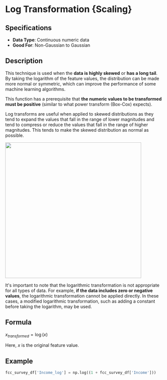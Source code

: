 # Log Transformation {Scaling}

## Specifications

- **Data Type**: Continuous numeric data
- **Good For**: Non-Gaussian to Gaussian

## Description

This technique is used when the **data is highly skewed** or **has a long tail**.
By taking the logarithm of the feature values, the distribution can be made more normal or symmetric, which can improve the performance of some machine learning algorithms.

This function has a prerequisite that **the numeric values to be transformed must be positive** (similar to what power transform (Box-Cox) expects).

Log transforms are useful when applied to skewed distributions as they tend to expand the values that fall in the range of lower magnitudes and tend to compress or reduce the values that fall in the range of higher magnitudes.
This tends to make the skewed distribution as normal as possible.

<img src="image1.jpg" style="width:4.5in" />

It's important to note that the logarithmic transformation is not appropriate for all types of data. For example, **if the data includes zero or negative values**, the logarithmic transformation cannot be applied directly. In these cases, a modified logarithmic transformation, such as adding a constant before taking the logarithm, may be used.

## Formula

$x_{transformed} = \log(x)$

Here, $x$ is the original feature value.

## Example

```python
fcc_survey_df['Income_log'] = np.log((1 + fcc_survey_df['Income']))
```
